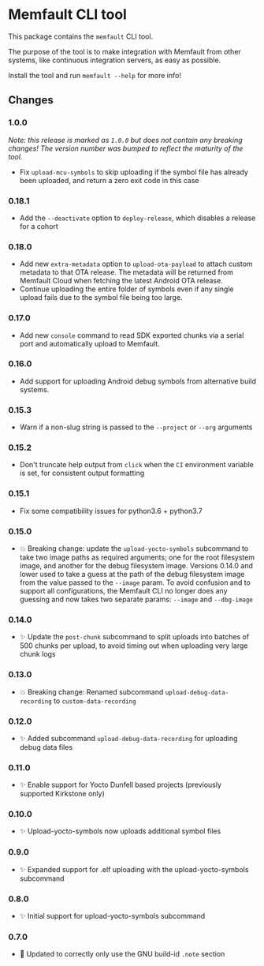 # Memfault CLI tool

This package contains the `memfault` CLI tool.

The purpose of the tool is to make integration with Memfault from other systems,
like continuous integration servers, as easy as possible.

Install the tool and run `memfault --help` for more info!

## Changes

### 1.0.0

_Note: this release is marked as `1.0.0` but does not contain any breaking
changes! The version number was bumped to reflect the maturity of the tool._

- Fix `upload-mcu-symbols` to skip uploading if the symbol file has already been
  uploaded, and return a zero exit code in this case

### 0.18.1

- Add the `--deactivate` option to `deploy-release`, which disables a release
  for a cohort

### 0.18.0

- Add new `extra-metadata` option to `upload-ota-payload` to attach custom
  metadata to that OTA release. The metadata will be returned from Memfault
  Cloud when fetching the latest Android OTA release.
- Continue uploading the entire folder of symbols even if any single upload
  fails due to the symbol file being too large.

### 0.17.0

- Add new `console` command to read SDK exported chunks via a serial port and
  automatically upload to Memfault.

### 0.16.0

- Add support for uploading Android debug symbols from alternative build
  systems.

### 0.15.3

- Warn if a non-slug string is passed to the `--project` or `--org` arguments

### 0.15.2

- Don't truncate help output from `click` when the `CI` environment variable is
  set, for consistent output formatting

### 0.15.1

- Fix some compatibility issues for python3.6 + python3.7

### 0.15.0

- 💥 Breaking change: update the `upload-yocto-symbols` subcommand to take two
  image paths as required arguments; one for the root filesystem image, and
  another for the debug filesystem image. Versions 0.14.0 and lower used to take
  a guess at the path of the debug filesystem image from the value passed to the
  `--image` param. To avoid confusion and to support all configurations, the
  Memfault CLI no longer does any guessing and now takes two separate params:
  `--image` and `--dbg-image`

### 0.14.0

- ✨ Update the `post-chunk` subcommand to split uploads into batches of 500
  chunks per upload, to avoid timing out when uploading very large chunk logs

### 0.13.0

- 💥 Breaking change: Renamed subcommand `upload-debug-data-recording` to
  `custom-data-recording`

### 0.12.0

- ✨ Added subcommand `upload-debug-data-recording` for uploading debug data
  files

### 0.11.0

- ✨ Enable support for Yocto Dunfell based projects (previously supported
  Kirkstone only)

### 0.10.0

- ✨ Upload-yocto-symbols now uploads additional symbol files

### 0.9.0

- ✨ Expanded support for .elf uploading with the upload-yocto-symbols
  subcommand

### 0.8.0

- ✨ Initial support for upload-yocto-symbols subcommand

### 0.7.0

- 🐛 Updated to correctly only use the GNU build-id `.note` section
